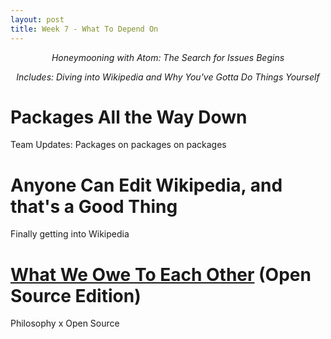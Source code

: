 ```yaml
---
layout: post
title: Week 7 - What To Depend On
---
```


<p align="center"> <em> Honeymooning with Atom: The Search for Issues Begins </em> </p>
<p align="center"> <em> Includes: Diving into Wikipedia and Why You've Gotta Do Things Yourself </em></p>

# Packages All the Way Down

Team Updates: Packages on packages on packages

# Anyone Can Edit Wikipedia, and that's a Good Thing

Finally getting into Wikipedia

# [What We Owe To Each Other](https://www.thecrimson.com/article/2019/10/10/scanlon-and-the-good-place/) (Open Source Edition)

Philosophy x Open Source
